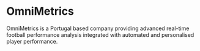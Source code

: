 # OmniMetrics

OmniMetrics is a Portugal based company providing advanced real-time football performance analysis integrated with automated and personalised player performance.
